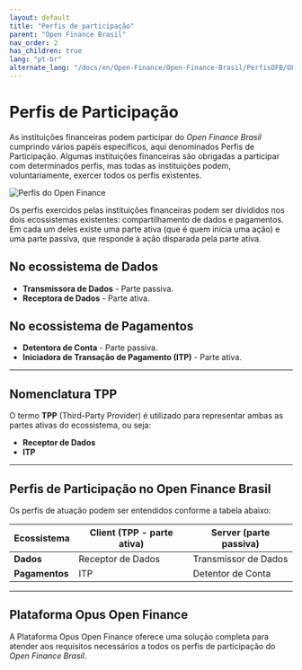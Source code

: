 ```yaml
---
layout: default
title: "Perfis de participação"
parent: "Open Finance Brasil"
nav_order: 2
has_children: true
lang: "pt-br"
alternate_lang: "/docs/en/Open-Finance/Open-Finance-Brasil/PerfisOFB/OFB-Perfis/"
---
```


# Perfis de Participação

As instituições financeiras podem participar do *Open Finance Brasil* cumprindo vários papéis específicos, aqui denominados Perfis de Participação. Algumas instituições financeiras são obrigadas a participar com determinados perfis, mas todas as instituições podem, voluntariamente, exercer todos os perfis existentes.

![Perfis do Open Finance][Imagem dos perfis de participação]

Os perfis exercidos pelas instituições financeiras podem ser divididos nos dois ecossistemas existentes: compartilhamento de dados e pagamentos. Em cada um deles existe uma parte ativa (que é quem inicia uma ação) e uma parte passiva, que responde à ação disparada pela parte ativa.

## No ecossistema de Dados

- **Transmissora de Dados** - Parte passiva.
- **Receptora de Dados** - Parte ativa.

## No ecossistema de Pagamentos

- **Detentora de Conta** - Parte passiva.
- **Iniciadora de Transação de Pagamento (ITP)** - Parte ativa.

---

## Nomenclatura TPP

O termo **TPP** (Third-Party Provider) é utilizado para representar ambas as partes ativas do ecossistema, ou seja:

- **Receptor de Dados**
- **ITP**

---

## Perfis de Participação no Open Finance Brasil

Os perfis de atuação podem ser entendidos conforme a tabela abaixo:

| **Ecossistema** | **Client (TPP - parte ativa)** | **Server (parte passiva)** |
|------------------|--------------------------------|-----------------------------|
| **Dados**        | Receptor de Dados             | Transmissor de Dados        |
| **Pagamentos**   | ITP                           | Detentor de Conta           |

---

## Plataforma Opus Open Finance

A Plataforma Opus Open Finance oferece uma solução completa para atender aos requisitos necessários a todos os perfis de participação do *Open Finance Brasil*.

[Imagem dos perfis de participação]: ./images/Perfis_OF.png
